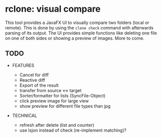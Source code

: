 # rclone: visual compare
This tool provides a JavaFX UI to visually compare two folders (local or remote).
This is done by using the `clone check` command with afterwards parsing of its output.
The UI provides simple functions like deleting one file on one of both sides or showing a preview of images.
More to come.

## TODO
- FEATURES
  - Cancel for diff
  - Reactive diff
  - Export of the result
  - transfer from source <-> target
  - Sorter/formatter for lists (SyncFile-Object)
  - click preview image for large view
  - show preview for different file types than jpg

- TECHNICAL
  - refresh after delete (list and counter)
  - use lsjon instead of check (re-implement matching)?